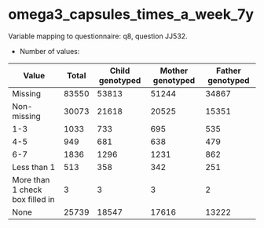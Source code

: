 # omega3_capsules_times_a_week_7y
Variable mapping to questionnaire: q8, question JJ532.
- Number of values:

| Value | Total | Child genotyped | Mother genotyped | Father genotyped |
| ----- | ----- | --------------- | ---------------- | ---------------- |
| Missing | 83550 | 53813 | 51244 | 34867 |
| Non-missing | 30073 | 21618 | 20525 | 15351 |
| 1-3 | 1033 | 733 | 695 |535 |
| 4-5 | 949 | 681 | 638 |479 |
| 6-7 | 1836 | 1296 | 1231 |862 |
| Less than 1 | 513 | 358 | 342 |251 |
| More than 1 check box filled in | 3 | 3 | 3 |2 |
| None | 25739 | 18547 | 17616 |13222 |



